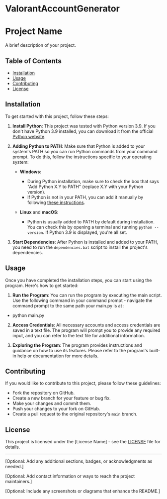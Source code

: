 # ValorantAccountGenerator
# Project Name

A brief description of your project.

## Table of Contents

- [Installation](#installation)
- [Usage](#usage)
- [Contributing](#contributing)
- [License](#license)

## Installation

To get started with this project, follow these steps:

1. **Install Python**: This project was tested with Python version 3.9. If you don't have Python 3.9 installed, you can download it from the official [Python website](https://www.python.org/downloads/).

2. **Adding Python to PATH**: Make sure that Python is added to your system's PATH so you can run Python commands from your command prompt. To do this, follow the instructions specific to your operating system:

   - **Windows**:
     - During Python installation, make sure to check the box that says "Add Python X.Y to PATH" (replace X.Y with your Python version).
     - If Python is not in your PATH, you can add it manually by following [these instructions](https://datatofish.com/add-python-to-windows-path/).

   - **Linux** and **macOS**:
     - Python is usually added to PATH by default during installation. You can check this by opening a terminal and running `python --version`. If Python 3.9 is displayed, you're all set.

3. **Start Dependencies**: After Python is installed and added to your PATH, you need to run the `dependencies.bat` script to install the project's dependencies.

## Usage

Once you have completed the installation steps, you can start using the program. Here's how to get started:

1. **Run the Program**: You can run the program by executing the main script. Use the following command in your command prompt - navigate the command prompt to the same path your main.py is at :

- python main.py

2. **Access Credentials**: All necessary accounts and access credentials are saved in a text file. The program will prompt you to provide any required input, and you can refer to the text file for additional information.

3. **Exploring the Program**: The program provides instructions and guidance on how to use its features. Please refer to the program's built-in help or documentation for more details.

## Contributing

If you would like to contribute to this project, please follow these guidelines:

- Fork the repository on GitHub.
- Create a new branch for your feature or bug fix.
- Make your changes and commit them.
- Push your changes to your fork on GitHub.
- Create a pull request to the original repository's `main` branch.

## License

This project is licensed under the [License Name] - see the [LICENSE](LICENSE) file for details.

---

[Optional: Add any additional sections, badges, or acknowledgments as needed.]

[Optional: Add contact information or ways to reach the project maintainers.]

[Optional: Include any screenshots or diagrams that enhance the README.]
